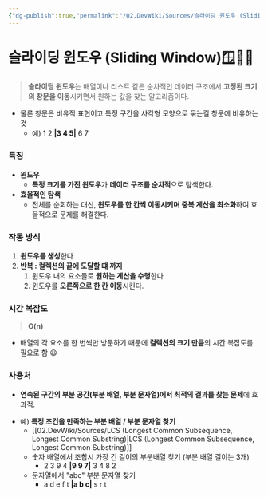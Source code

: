 ```yaml
---
{"dg-publish":true,"permalink":"/02.DevWiki/Sources/슬라이딩 윈도우 (Sliding Window)/"}
---
```


# 슬라이딩 윈도우 (Sliding Window)🪟💨💨

> **슬라이딩 윈도우**는 배열이나 리스트 같은 순차적인 데이터 구조에서 **고정된 크기의 창문을 이동**시키면서 원하는 값을 찾는 알고리즘이다. 

* 물론 창문은 비유적 표현이고 특정 구간을 사각형 모양으로 묶는걸 창문에 비유하는것
    * 예) 1 2 **|3 4 5\|** 6 7

### 특징
- **윈도우**
    - **특정 크기를 가진 윈도우**가 **데이터 구조를 순차적**으로 탐색한다.
- **효율적인 탐색**
    - 전체를 순회하는 대신, **윈도우를 한 칸씩 이동시키며 중복 계산을 최소화**하여 효율적으로 문제를 해결한다.

### 작동 방식
1. **윈도우를 생성**한다
2. **반복 : 컬렉션의 끝에 도달할 떄 까지**
    1. 윈도우 내의 요소들로 **원하는 계산을 수행**한다.
    2. 윈도우를 **오른쪽으로 한 칸 이동**시킨다.

### 시간 복잡도
> **O(n)**

- 배열의 각 요소를 한 번씩만 방문하기 때문에 **컬렉션의 크기 만큼**의 시간 복잡도를 필요로 함 😃
### 사용처

* **연속된 구간의 부분 공간(부분 배열, 부분 문자열)에서 최적의 결과를 찾는 문제**에 효과적.
- 예) **특정 조건을 만족하는 부분 배열 / 부분 문자열 찾기**
    - [[02.DevWiki/Sources/LCS (Longest Common Subsequence, Longest Common Substring)\|LCS (Longest Common Subsequence, Longest Common Substring)]]
    - 숫자 배열에서 조합시 가장 긴 길이의 부분배열 찾기 (부분 배열 길이는 3개)
        - 2 3 9 4 **|9 9 7|** 3 4 8 2
    - 문자열에서 "abc" 부분 문자열 찾기
        - a d e f t **|a b c|** s r  t
